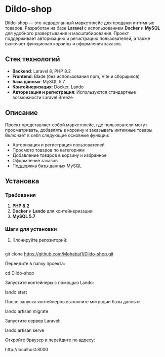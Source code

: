 # Dildo-shop

Dildo-shop — это недоделанный маркетплейс для продажи интимных товаров. Разработан на базе **Laravel** с использованием **Docker** и **MySQL** для удобного развертывания и масштабирования. Проект поддерживает авторизацию и регистрацию пользователей, а также включает функционал корзины и оформления заказов.

## Стек технологий

- **Backend**: Laravel 8, PHP 8.2
- **Frontend**: Blade (без использования npm, Vite и сборщиков)
- **База данных**: MySQL 5.7
- **Контейнеризация**: Docker, Lando
- **Авторизация и регистрация**: Используются стандартные возможности Laravel Breeze

## Описание

Проект представляет собой маркетплейс, где пользователи могут просматривать, добавлять в корзину и заказывать интимные товары. Включает в себя следующие основные функции:

- Авторизация и регистрация пользователей
- Просмотр товаров по категориям
- Добавление товаров в корзину и избранное
- Оформление заказов
- Поддержка базы данных MySQL

## Установка

### Требования

1. **PHP 8.2**
2. **Docker** и **Lando** для контейнеризации
3. **MySQL 5.7**

### Шаги для установки

1. Клонируйте репозиторий:
   ```bash
 git clone https://github.com/Mohabat1/Dildo-shop.git

Перейдите в папку проекта:

cd Dildo-shop

Запустите контейнеры с помощью Lando:

lando start

После запуска контейнеров выполните миграции базы данных:

lando artisan migrate

Запустите сервер Laravel:

lando artisan serve

Откройте браузер и перейдите по адресу:

http://localhost:8000


